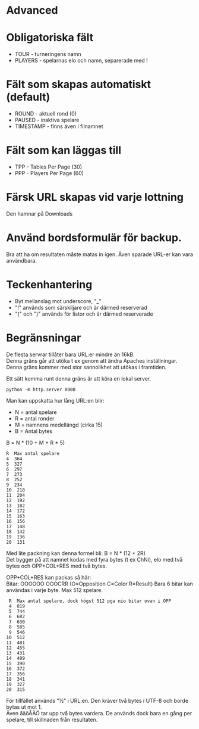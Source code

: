 # Advanced

# Obligatoriska fält

* TOUR - turneringens namn
* PLAYERS - spelarnas elo och namn, separerade med !

# Fält som skapas automatiskt (default)

* ROUND - aktuell rond (0)
* PAUSED - inaktiva spelare
* TIMESTAMP - finns även i filnamnet

# Fält som kan läggas till
* TPP - Tables Per Page (30)
* PPP - Players Per Page (60)

# Färsk URL skapas vid varje lottning
Den hamnar på Downloads

# Använd bordsformulär för backup.
Bra att ha om resultaten måste matas in igen.
Även sparade URL-er kan vara användbara.

# Teckenhantering

* Byt mellanslag mot underscore, "_"
* "!" används som särskiljare och är därmed reserverad
* "(" och ")" används för listor och är därmed reserverade

# Begränsningar

De flesta servrar tillåter bara URL:er mindre än 16kB.  
Denna gräns går att utöka t ex genom att ändra Apaches inställningar.  
Denna gräns kommer med stor sannolikhet att utökas i framtiden.

Ett sätt komma runt denna gräns är att köra en lokal server.
```
python -m http.server 8000
```

Man kan uppskatta hur lång URL:en blir:

* N = antal spelare
* R = antal ronder
* M = namnens medellängd (cirka 15)
* B = Antal bytes

B = N * (10 + M + R * 5)

 ```
 R  Max antal spelare
 4	364
 5	327
 6	297
 7	273
 8	252
 9	234
10	218
11	204
12	192
13	182
14	172
15	163
16	156
17	148
18	142
19	136
20	131
```

Med lite packning kan denna formel bli: B = N * (12 + 2R)  
Det bygger på att namnet kodas med fyra bytes (t ex ChNi), elo med två bytes och OPP+COL+RES med två bytes.  

OPP+COL+RES kan packas så här:  
Bitar: OOOOOO OOOCRR (O=Opposition C=Color R=Result) 
Bara 6 bitar kan användas i varje byte. Max 512 spelare.  

```
 R  Max antal spelare, dock högst 512 pga nio bitar ovan i OPP
 4	819
 5	744
 6	682
 7	630
 8	585
 9	546
10	512
11	481
12	455
13	431
14	409
15	390
16	372
17	356
18	341
19	327
20	315
```
För tillfället används "½" i URL:en. Den kräver två bytes i UTF-8 och borde bytas ut mot 1.  
Även åäöÅÄÖ tar upp två bytes vardera. De används dock bara en gång per spelare, till skillnaden från resultaten.
